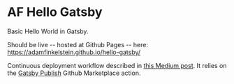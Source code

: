 # AF Hello Gatsby

Basic Hello World in Gatsby.

Should be live -- hosted at Github Pages -- here:
https://adamfinkelstein.github.io/hello-gatsby/

Continuous deployment workflow described in
[this Medium post](https://medium.com/@sam-king/deploying-a-gatsby-site-to-github-pages-using-github-actions-ci-cd-be0465a8cdb8). 
It relies on the [Gatsby Publish](https://github.com/marketplace/actions/gatsby-publish) Github Marketplace action.